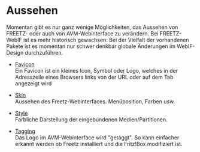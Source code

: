# Aussehen

Momentan gibt es nur ganz wenige Möglichkeiten, das Aussehen von
FREETZ- oder auch von AVM-Webinterface zu verändern. Bei FREETZ-WebIF
ist es mehr historisch gewachsen: Bei der Vielfalt der vorhandenen
Pakete ist es momentan nur schwer denkbar globale Änderungen im
WebIF-Design durchzuführen.

 * [Favicon](favicon.md)<br>
   Ein Favicon ist ein kleines Icon, Symbol oder Logo, welches in
   der Adresszeile eines Browsers links von der URL oder auf dem
   Tab angezeigt wird  

 * [Skin](skin.md)<br>
   Aussehen des Freetz-Webinterfaces. Menüposition, Farben usw.

 * [Style](style.md)<br>
   Farbliche Darstellung der eingebundenen Medien/Partitionen.

 * [Tagging](tagging.md)<br>
   Das Logo im AVM-Webinterface wird "getaggt". So kann einfacher
   erkannt werden ob Freetz installiert und die Fritz!Box
   modifiziert ist.


